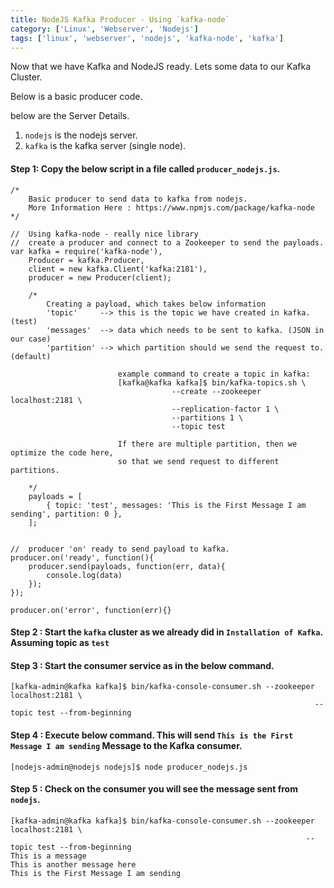 ```yaml
---
title: NodeJS Kafka Producer - Using `kafka-node`
category: ['Linux', 'Webserver', 'Nodejs']
tags: ['linux', 'webserver', 'nodejs', 'kafka-node', 'kafka']
---
```


Now that we have Kafka and NodeJS ready. Lets some data to our Kafka Cluster.

Below is a basic producer code. 

below are the Server Details.

1. `nodejs` is the nodejs server.
2. `kafka` is the kafka server (single node).


#### Step 1: Copy the below script in a file called `producer_nodejs.js`.

	/*
		Basic producer to send data to kafka from nodejs.
		More Information Here : https://www.npmjs.com/package/kafka-node
	*/
	 
	//	Using kafka-node - really nice library
	//	create a producer and connect to a Zookeeper to send the payloads.
	var kafka = require('kafka-node'),
	    Producer = kafka.Producer,
	    client = new kafka.Client('kafka:2181'),
	    producer = new Producer(client);
	
		/*
			Creating a payload, which takes below information
			'topic' 	-->	this is the topic we have created in kafka. (test)
			'messages' 	-->	data which needs to be sent to kafka. (JSON in our case)
			'partition' -->	which partition should we send the request to. (default)
							
							example command to create a topic in kafka: 
							[kafka@kafka kafka]$ bin/kafka-topics.sh \
										--create --zookeeper localhost:2181 \
										--replication-factor 1 \
										--partitions 1 \
										--topic test
							
							If there are multiple partition, then we optimize the code here,
							so that we send request to different partitions. 
							
		*/
		payloads = [
	        { topic: 'test', messages: 'This is the First Message I am sending', partition: 0 },
	    ];
	
	
	//	producer 'on' ready to send payload to kafka.
	producer.on('ready', function(){
		producer.send(payloads, function(err, data){
			console.log(data)
		});
	});
	
	producer.on('error', function(err){}


#### Step 2 : Start the `kafka` cluster as we already did in `Installation of Kafka`. Assuming topic as `test`

#### Step 3 : Start the consumer service as in the below command.

	[kafka-admin@kafka kafka]$ bin/kafka-console-consumer.sh --zookeeper localhost:2181 \
                                                                        --topic test --from-beginning

#### Step 4 : Execute below command. This will send `This is the First Message I am sending` Message to the Kafka consumer. 


	[nodejs-admin@nodejs nodejs]$ node producer_nodejs.js


#### Step 5 : Check on the consumer you will see the message sent from `nodejs`.


	[kafka-admin@kafka kafka]$ bin/kafka-console-consumer.sh --zookeeper localhost:2181 \
                                                                      --topic test --from-beginning
	This is a message
	This is another message here 
	This is the First Message I am sending


